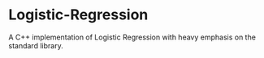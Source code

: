 # Logistic-Regression
A C++ implementation of Logistic Regression with heavy emphasis on the standard library.
